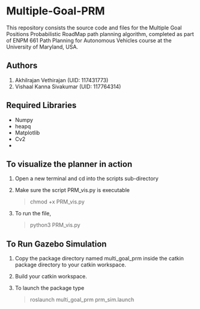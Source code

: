 # Multiple-Goal-PRM
This repository consists the source code and files for the Multiple Goal Positions Probabilistic RoadMap path planning algorithm, completed as part of ENPM 661 Path Planning for Autonomous Vehicles course at the University of Maryland, USA.
## Authors
1. Akhilrajan Vethirajan (UID: 117431773)
2. Vishaal Kanna Sivakumar (UID: 117764314)

## Required Libraries

- Numpy
- heapq
- Matplotlib
- Cv2
- 
## To visualize the planner in action 

1. Open a new terminal and cd into the scripts sub-directory
2. Make sure the script PRM_vis.py  is executable

	> chmod +x PRM_vis.py

3. To run the file,

	> python3 PRM_vis.py 

## To Run Gazebo Simulation

1. Copy the package directory named multi_goal_prm inside the catkin package directory to your catkin workspace.
2. Build your catkin workspace.
3. To launch the package type 

	> roslaunch multi_goal_prm prm_sim.launch
